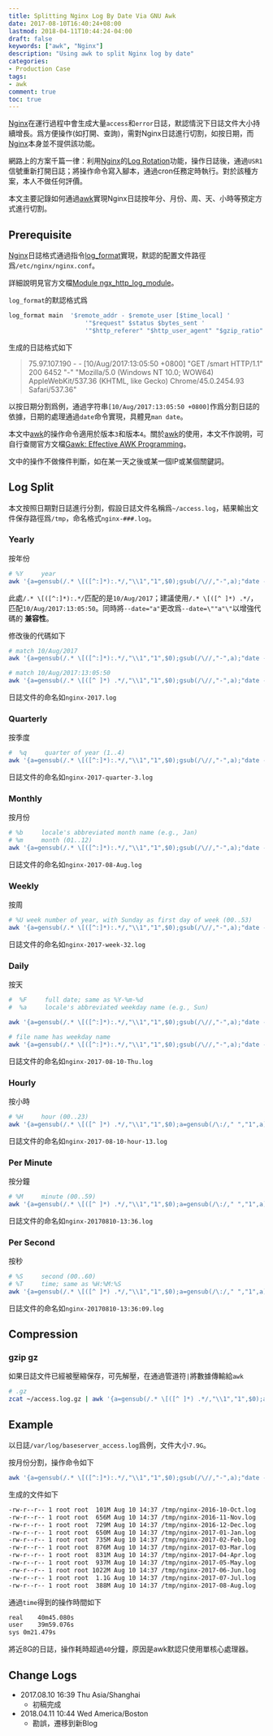 ```yaml
---
title: Splitting Nginx Log By Date Via GNU Awk
date: 2017-08-10T16:40:24+08:00
lastmod: 2018-04-11T10:44:24-04:00
draft: false
keywords: ["awk", "Nginx"]
description: "Using awk to split Nginx log by date"
categories:
- Production Case
tags:
- awk
comment: true
toc: true
---
```



[Nginx][nginx]在運行過程中會生成大量`access`和`error`日誌，默認情況下日誌文件大小持續增長。爲方便操作(如打開、查詢)，需對Nginx日誌進行切割，如按日期，而[Nginx][nginx]本身並不提供該功能。

網路上的方案千篇一律：利用[Nginx][nginx]的[Log Rotation][log_rotation]功能，操作日誌後，通過`USR1`信號重新打開日誌；將操作命令寫入腳本，通過cron任務定時執行。對於該種方案，本人不做任何評價。

本文主要記錄如何通過[awk][awk]實現Nginx日誌按年分、月份、周、天、小時等預定方式進行切割。

<!--more-->

## Prerequisite
[Nginx][nginx]日誌格式通過指令[log_format](https://nginx.org/en/docs/http/ngx_http_log_module.html#log_format)實現，默認的配置文件路徑爲`/etc/nginx/nginx.conf`。

詳細說明見官方文檔[Module ngx_http_log_module](https://nginx.org/en/docs/http/ngx_http_log_module.html "Nginx")。


`log_format`的默認格式爲

```bash
log_format main  '$remote_addr - $remote_user [$time_local] '
                     '"$request" $status $bytes_sent '
                     '"$http_referer" "$http_user_agent" "$gzip_ratio"';
```

生成的日誌格式如下

>75.97.107.190 - - [10/Aug/2017:13:05:50 +0800] "GET /smart HTTP/1.1" 200 6452 "-" "Mozilla/5.0 (Windows NT 10.0; WOW64) AppleWebKit/537.36 (KHTML, like Gecko) Chrome/45.0.2454.93 Safari/537.36"


以按日期分割爲例，通過字符串`[10/Aug/2017:13:05:50 +0800]`作爲分割日誌的依據，日期的處理通過`date`命令實現，具體見`man date`。

本文中[awk][awk]的操作命令適用於版本`3`和版本`4`。關於[awk][awk]的使用，本文不作說明，可自行查閱官方文檔[Gawk: Effective AWK Programming](https://www.gnu.org/software/gawk/manual/)。

文中的操作不做條件判斷，如在某一天之後或某一個IP或某個關鍵詞。


## Log Split
本文按照日期對日誌進行分割，假設日誌文件名稱爲`~/access.log`，結果輸出文件保存路徑爲`/tmp`，命名格式`nginx-###.log`。

### Yearly
按年份

```bash
# %Y     year
awk '{a=gensub(/.* \[([^:]*):.*/,"\\1","1",$0);gsub(/\//,"-",a);"date --date="a" +\"%Y\"" | getline b; print > "/tmp/nginx-"b".log"}' ~/access.log
```

此處`/.* \[([^:]*):.*/`匹配的是`10/Aug/2017`；建議使用`/.* \[([^ ]*) .*/`，匹配`10/Aug/2017:13:05:50`。同時將`--date="a"`更改爲`--date=\""a"\"`以增強代碼的 **兼容性**。

修改後的代碼如下

```bash
# match 10/Aug/2017
awk '{a=gensub(/.* \[([^:]*):.*/,"\\1","1",$0);gsub(/\//,"-",a);"date --date=\""a"\" +\"%Y\"" | getline b; print > "/tmp/nginx-"b".log"}' ~/access.log

# match 10/Aug/2017:13:05:50
awk '{a=gensub(/.* \[([^ ]*) .*/,"\\1","1",$0);gsub(/\//,"-",a);"date --date=\""a"\" +\"%Y\"" | getline b; print > "/tmp/nginx-"b".log"}' ~/access.log
```

日誌文件的命名如`nginx-2017.log`

### Quarterly
按季度

```bash
#  %q     quarter of year (1..4)
awk '{a=gensub(/.* \[([^:]*):.*/,"\\1","1",$0);gsub(/\//,"-",a);"date --date=\""a"\" +\"%Y\"-quarter-\"%q\"" | getline b; print > "/tmp/nginx-"b".log"}' ~/access.log
```

日誌文件的命名如`nginx-2017-quarter-3.log`

### Monthly
按月份

```bash
# %b     locale's abbreviated month name (e.g., Jan)
# %m     month (01..12)
awk '{a=gensub(/.* \[([^:]*):.*/,"\\1","1",$0);gsub(/\//,"-",a);"date --date=\""a"\" +\"%Y\"-\"%m\"-\"%b\"" | getline b; print > "/tmp/nginx-"b".log"}' ~/access.log
```

日誌文件的命名如`nginx-2017-08-Aug.log`

### Weekly
按周

```bash
# %U week number of year, with Sunday as first day of week (00..53)
awk '{a=gensub(/.* \[([^:]*):.*/,"\\1","1",$0);gsub(/\//,"-",a);"date --date=\""a"\" +\"%Y\"-week-\"%U\"" | getline b; print > "/tmp/nginx-"b".log"}' ~/access.log
```

日誌文件的命名如`nginx-2017-week-32.log`


### Daily
按天

```bash
#  %F     full date; same as %Y-%m-%d
#  %a     locale's abbreviated weekday name (e.g., Sun)

awk '{a=gensub(/.* \[([^:]*):.*/,"\\1","1",$0);gsub(/\//,"-",a);"date --date=\""a"\" +\"%F\"" | getline b; print > "/tmp/nginx-"b".log"}' ~/access.log

# file name has weekday name
awk '{a=gensub(/.* \[([^:]*):.*/,"\\1","1",$0);gsub(/\//,"-",a);"date --date=\""a"\" +\"%F\"-\"%a\"" | getline b; print > "/tmp/nginx-"b".log"}' ~/access.log
```

日誌文件的命名如`nginx-2017-08-10-Thu.log`

### Hourly
按小時

```bash
# %H     hour (00..23)
awk '{a=gensub(/.* \[([^ ]*) .*/,"\\1","1",$0);a=gensub(/\:/," ","1",a);gsub(/\//,"-",a);"date --date=\""a"\" +\"%F\"-hour-\"%H\"" | getline b; print > "/tmp/nginx-"b".log"}' ~/access.log
```

日誌文件的命名如`nginx-2017-08-10-hour-13.log`

### Per Minute
按分鐘

```bash
# %M     minute (00..59)
awk '{a=gensub(/.* \[([^ ]*) .*/,"\\1","1",$0);a=gensub(/\:/," ","1",a);gsub(/\//,"-",a);"date --date=\""a"\" +\"%Y%m%d\"-\"%H:%M\"" | getline b; print > "/tmp/nginx-"b".log"}' ~/access.log
```

日誌文件的命名如`nginx-20170810-13:36.log`

### Per Second
按秒

```bash
# %S     second (00..60)
# %T     time; same as %H:%M:%S
awk '{a=gensub(/.* \[([^ ]*) .*/,"\\1","1",$0);a=gensub(/\:/," ","1",a);gsub(/\//,"-",a);"date --date=\""a"\" +\"%Y%m%d\"-\"%T\"" | getline b; print > "/tmp/nginx-"b".log"}' ~/access.log
```

日誌文件的命名如`nginx-20170810-13:36:09.log`


## Compression
### gzip gz
如果日誌文件已經被壓縮保存，可先解壓，在通過管道符`|`將數據傳輸給`awk`

```bash
# .gz
zcat ~/access.log.gz | awk '{a=gensub(/.* \[([^ ]*) .*/,"\\1","1",$0);a=gensub(/\:/," ","1",a);gsub(/\//,"-",a);"date --date=\""a"\" +\"%F\"-hour-\"%H\"" | getline b; print > "/tmp/nginx-"b".log"}'
```


## Example
以日誌`/var/log/baseserver_access.log`爲例，文件大小`7.9G`。

按月份分割，操作命令如下

```bash
awk '{a=gensub(/.* \[([^:]*):.*/,"\\1","1",$0);gsub(/\//,"-",a);"date --date=\""a"\" +\"%Y\"-\"%m\"-\"%b\"" | getline b; print > "/tmp/nginx-"b".log"}' /var/log/baseserver_access.log
```

生成的文件如下

```bash
-rw-r--r-- 1 root root  101M Aug 10 14:37 /tmp/nginx-2016-10-Oct.log
-rw-r--r-- 1 root root  656M Aug 10 14:37 /tmp/nginx-2016-11-Nov.log
-rw-r--r-- 1 root root  729M Aug 10 14:37 /tmp/nginx-2016-12-Dec.log
-rw-r--r-- 1 root root  650M Aug 10 14:37 /tmp/nginx-2017-01-Jan.log
-rw-r--r-- 1 root root  735M Aug 10 14:37 /tmp/nginx-2017-02-Feb.log
-rw-r--r-- 1 root root  876M Aug 10 14:37 /tmp/nginx-2017-03-Mar.log
-rw-r--r-- 1 root root  831M Aug 10 14:37 /tmp/nginx-2017-04-Apr.log
-rw-r--r-- 1 root root  937M Aug 10 14:37 /tmp/nginx-2017-05-May.log
-rw-r--r-- 1 root root 1022M Aug 10 14:37 /tmp/nginx-2017-06-Jun.log
-rw-r--r-- 1 root root  1.1G Aug 10 14:37 /tmp/nginx-2017-07-Jul.log
-rw-r--r-- 1 root root  388M Aug 10 14:37 /tmp/nginx-2017-08-Aug.log
```

通過`time`得到的操作時間如下

```bash
real	40m45.080s
user	39m59.076s
sys	0m21.479s
```

將近8G的日誌，操作耗時超過`40`分鐘，原因是awk默認只使用單核心處理器。


## Change Logs
* 2017.08.10 16:39 Thu Asia/Shanghai
    * 初稿完成
* 2018.04.11 10:44 Wed America/Boston
    * 勘誤，遷移到新Blog


[nginx]:https://www.nginx.com/ "Nginx"
[log_rotation]:https://www.nginx.com/resources/wiki/start/topics/examples/logrotation/ "Nginx"
[awk]:https://www.gnu.org/software/gawk/ "GNU awk"


<!-- End -->
